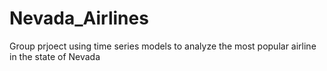 # Nevada_Airlines
Group prjoect using time series models to analyze the most popular airline in the state of Nevada
